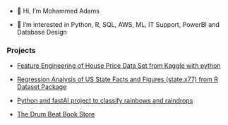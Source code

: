 - 👋 Hi, I’m Mohammed Adams

- 👀 I’m interested in Python, R, SQL, AWS, ML, IT Support, PowerBI and Database Design

### Projects


- [Feature Engineering of House Price Data Set from Kaggle with python](https://github.com/moadams847/Feature-engineering-of-house-price-data-set-from-kaggle./tree/main)

- [Regression Analysis of US State Facts and Figures (state.x77) from R Dataset Package](https://github.com/moadams847/Regression-Analysis-of-the-Impact-of-Illiteracy-and-Income-on-Murder)

- [Python and fastAI project to classify rainbows and raindrops](https://github.com/moadams847/Rainbow-Rain-Classification-Project)

- [The Drum Beat Book Store](https://github.com/moadams847/The-Drum-Beat-Book-Site/tree/UseJQueryToRefactor)

